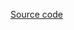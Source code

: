 [Source code](https://github.com/uber/react-vis/blob/master/examples/complex-chart/complex-chart-example.js)
